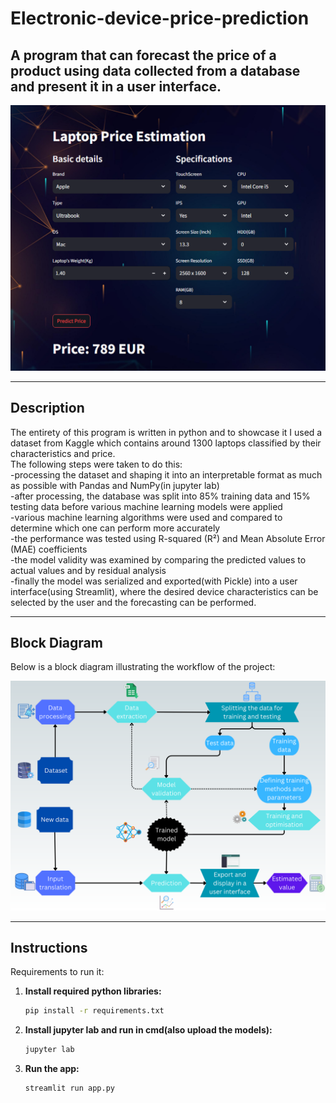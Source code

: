 # Electronic-device-price-prediction

## A program that can forecast the price of a product using data collected from a database and present it in a user interface.

![Cover](assets/Cover.png)

---

## Description

The entirety of this program is written in python and to showcase it I used a dataset from Kaggle which contains around 1300 laptops classified by their characteristics and price.<br>
The following steps were taken to do this:<br>
-processing the dataset and shaping it into an interpretable format as much as possible with Pandas and NumPy(in jupyter lab)<br>
-after processing, the database was split into 85% training data and 15% testing data before various machine learning models were applied<br>
-various machine learning algorithms were used and compared to determine which one can perform more accurately<br>
-the performance was tested using R-squared (R²) and Mean Absolute Error (MAE) coefficients<br>
-the model validity was examined by comparing the predicted values to actual values and by residual analysis<br>
-finally the model was serialized and exported(with Pickle) into a user interface(using Streamlit), where the desired device characteristics can be
selected by the user and the forecasting can be performed.

---

## Block Diagram

Below is a block diagram illustrating the workflow of the project:

![Block Diagram](assets/Diagram.png)

---

## Instructions

Requirements to run it:

1. **Install required python libraries:**
   ```bash
   pip install -r requirements.txt
   
2. **Install jupyter lab and run in cmd(also upload the models):**
   ```bash
   jupyter lab
   
3. **Run the app:**
   ```bash
   streamlit run app.py
